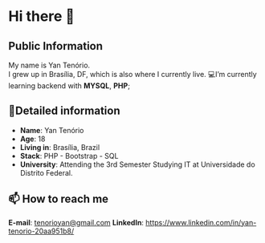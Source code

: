 #  Hi there 👋
## Public Information

My name is Yan Tenório.    
I grew up in Brasília, DF,
which is also where  I currently live.
💻I’m currently learning backend with **MYSQL**, **PHP**;

## 📖Detailed information
-   **Name**: Yan Tenório
-   **Age**: 18
-   **Living in**: Brasília, Brazil
-   **Stack**: PHP - Bootstrap - SQL 
-   **University**: Attending  the 3rd Semester Studying  IT  at Universidade do Distrito Federal.
## 📫 How to reach me
<a>**E-mail**: tenorioyan@gmail.com</a>
<a>**LinkedIn**: https://www.linkedin.com/in/yan-tenorio-20aa951b8/</a>
